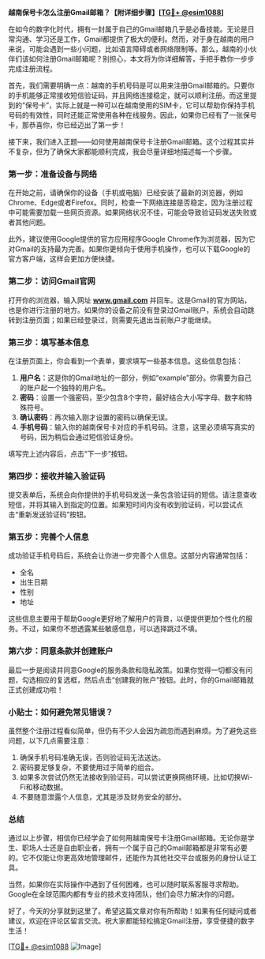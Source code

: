**越南保号卡怎么注册Gmail邮箱？【附详细步骤】[[TG💪+ @esim1088](https://t.me/s/esim1088)]**

在如今的数字化时代，拥有一封属于自己的Gmail邮箱几乎是必备技能。无论是日常沟通、学习还是工作，Gmail都提供了极大的便利。然而，对于身在越南的用户来说，可能会遇到一些小问题，比如语言障碍或者网络限制等。那么，越南的小伙伴们该如何注册Gmail邮箱呢？别担心，本文将为你详细解答，手把手教你一步步完成注册流程。

首先，我们需要明确一点：越南的手机号码是可以用来注册Gmail邮箱的。只要你的手机能够正常接收短信验证码，并且网络连接稳定，就可以顺利注册。而这里提到的“保号卡”，实际上就是一种可以在越南使用的SIM卡，它可以帮助你保持手机号码的有效性，同时还能正常使用各种在线服务。因此，如果你已经有了一张保号卡，那恭喜你，你已经迈出了第一步！

接下来，我们进入正题——如何使用越南保号卡注册Gmail邮箱。这个过程其实并不复杂，但为了确保大家都能顺利完成，我会尽量详细地描述每一个步骤。

### 第一步：准备设备与网络

在开始之前，请确保你的设备（手机或电脑）已经安装了最新的浏览器，例如Chrome、Edge或者Firefox。同时，检查一下网络连接是否稳定，因为注册过程中可能需要加载一些网页资源。如果网络状况不佳，可能会导致验证码发送失败或者其他问题。

此外，建议使用Google提供的官方应用程序Google Chrome作为浏览器，因为它对Gmail的支持最为完善。如果你更倾向于使用手机操作，也可以下载Google的官方客户端，这样会更加方便快捷。

### 第二步：访问Gmail官网

打开你的浏览器，输入网址 **www.gmail.com** 并回车。这是Gmail的官方网站，也是你进行注册的地方。如果你的设备之前没有登录过Gmail账户，系统会自动跳转到注册页面；如果已经登录过，则需要先退出当前账户才能继续。

### 第三步：填写基本信息

在注册页面上，你会看到一个表单，要求填写一些基本信息。这些信息包括：

1. **用户名**：这是你的Gmail地址的一部分，例如“example”部分。你需要为自己的账户起一个独特的用户名。
2. **密码**：设置一个强密码，至少包含8个字符，最好结合大小写字母、数字和特殊符号。
3. **确认密码**：再次输入刚才设置的密码以确保无误。
4. **手机号码**：输入你的越南保号卡对应的手机号码。注意，这里必须填写真实的号码，因为稍后会通过短信验证身份。

填写完上述内容后，点击“下一步”按钮。

### 第四步：接收并输入验证码

提交表单后，系统会向你提供的手机号码发送一条包含验证码的短信。请注意查收短信，并将其输入到指定的位置。如果短时间内没有收到验证码，可以尝试点击“重新发送验证码”按钮。

### 第五步：完善个人信息

成功验证手机号码后，系统会让你进一步完善个人信息。这部分内容通常包括：

- 全名
- 出生日期
- 性别
- 地址

这些信息主要用于帮助Google更好地了解用户的背景，以便提供更加个性化的服务。不过，如果你不想透露某些敏感信息，可以选择跳过不填。

### 第六步：同意条款并创建账户

最后一步是阅读并同意Google的服务条款和隐私政策。如果你觉得一切都没有问题，勾选相应的复选框，然后点击“创建我的账户”按钮。此时，你的Gmail邮箱就正式创建成功啦！

### 小贴士：如何避免常见错误？

虽然整个注册过程看似简单，但仍有不少人会因为疏忽而遇到麻烦。为了避免这些问题，以下几点需要注意：

1. 确保手机号码准确无误，否则验证码无法送达。
2. 密码要足够复杂，不要使用过于简单的组合。
3. 如果多次尝试仍然无法接收到验证码，可以尝试更换网络环境，比如切换Wi-Fi和移动数据。
4. 不要随意泄露个人信息，尤其是涉及财务安全的部分。

### 总结

通过以上步骤，相信你已经学会了如何用越南保号卡注册Gmail邮箱。无论你是学生、职场人士还是自由职业者，拥有一个属于自己的Gmail邮箱都是非常有必要的。它不仅能让你更高效地管理邮件，还能作为其他社交平台或服务的身份认证工具。

当然，如果你在实际操作中遇到了任何困难，也可以随时联系客服寻求帮助。Google在全球范围内都有专业的技术支持团队，他们会尽力解决你的问题。

好了，今天的分享就到这里了。希望这篇文章对你有所帮助！如果有任何疑问或者建议，欢迎在评论区留言交流。祝大家都能轻松搞定Gmail注册，享受便捷的数字生活！

[[TG💪+ @esim1088](https://t.me/s/esim1088) ![Image](https://i.postimg.cc/4NQfJmqS/Snipaste-2025-05-13-00-14-12.png)]